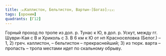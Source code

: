 ```yaml
---
title: ⒜Каллистон, Бельтистон, Вартын-[Богаз]⒯⒵
tags: [ороним]
quadrants: [Г12]
---
```


Горный проход по тропе из дол. р. Тунас к Ю, в дол. р. Ускут, между гг.
Шуври-Кая с В и Хриколь с З. В 6 км к Ю от нп Красноселовка (Белог.) – 1, 2)
греч. каллистон, – бельтистон – прекраснейший; 3) из тюрк. варта – пропасть –
тропа местами идет по скальному обрыву.
